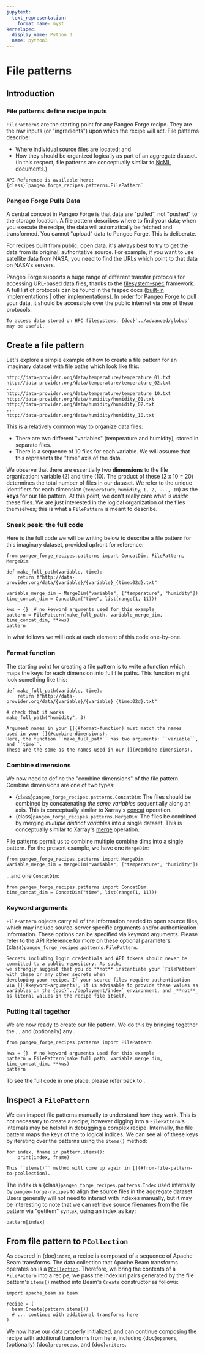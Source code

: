 ```yaml
---
jupytext:
  text_representation:
    format_name: myst
kernelspec:
  display_name: Python 3
  name: python3
---
```


# File patterns

## Introduction

### File patterns define recipe inputs

`FilePattern`s are the starting point for any Pangeo Forge recipe. They are the raw
inputs (or "ingredients") upon which the recipe will act. File patterns describe:

- Where individual source files are located; and
- How they should be organized logically as part of an aggregate dataset.
(In this respect, file patterns are conceptually similar to
[NcML](https://docs.unidata.ucar.edu/netcdf-java/current/userguide/ncml_aggregation.html) documents.)

```{note}
API Reference is available here: {class}`pangeo_forge_recipes.patterns.FilePattern`
```

### Pangeo Forge Pulls Data

A central concept in Pangeo Forge is that data are "pulled", not "pushed" to
the storage location. A file pattern describes where to find your data; when you
execute the recipe, the data will automatically be fetched and transformed.
You cannot "upload" data to Pangeo Forge. This is deliberate.

For recipes built from public, open data, it's always best to try to get the data
from its original, authoritative source. For example, if you want to use satellite
data from NASA, you need to find the URLs which point to that data on NASA's servers.

Pangeo Forge supports a huge range of different transfer protocols for accessing
URL-based data files, thanks to the [filesystem-spec](https://filesystem-spec.readthedocs.io/)
framework. A full list of protocols can be found in the fsspec docs
([built-in implementations](https://filesystem-spec.readthedocs.io/en/latest/api.html#built-in-implementations) |
[other implementations](https://filesystem-spec.readthedocs.io/en/latest/api.html#other-known-implementations)).
In order for Pangeo Forge to pull your data, it should be accessible over the public internet
via one of these protocols.

```{tip}
To access data stored on HPC filesystems, {doc}`../advanced/globus` may be useful.
```

## Create a file pattern

Let's explore a simple example of how to create a file pattern for an
imaginary dataset with file paths which look like this:

```
http://data-provider.org/data/temperature/temperature_01.txt
http://data-provider.org/data/temperature/temperature_02.txt
...
http://data-provider.org/data/temperature/temperature_10.txt
http://data-provider.org/data/humidity/humidity_01.txt
http://data-provider.org/data/humidity/humidity_02.txt
...
http://data-provider.org/data/humidity/humidity_10.txt
```

This is a relatively common way to organize data files:
- There are two different "variables" (temperature and humidity), stored in separate files.
- There is a sequence of 10 files for each variable. We will assume that this
  represents the "time" axis of the data.

We observe that there are essentially two **dimensions** to the file organization:
variable (2) and time (10). The product of these (2 x 10 = 20) determines the total
number of files in our dataset.
We refer to the unique identifiers for each dimension (`temperature`, `humidity`; `1, 2, ..., 10`)
as the **keys** for our file pattern.
At this point, we don't really care what is _inside_ these files.
We are just interested in the logical organization of the files themselves;
this is what a `FilePattern` is meant to describe.

### Sneak peek: the full code

Here is the full code we will be writing below to describe a file pattern for this
imaginary dataset, provided upfront for reference:

```{code-cell} ipython3
from pangeo_forge_recipes.patterns import ConcatDim, FilePattern, MergeDim

def make_full_path(variable, time):
    return f"http://data-provider.org/data/{variable}/{variable}_{time:02d}.txt"

variable_merge_dim = MergeDim("variable", ["temperature", "humidity"])
time_concat_dim = ConcatDim("time", list(range(1, 11)))

kws = {}  # no keyword arguments used for this example
pattern = FilePattern(make_full_path, variable_merge_dim, time_concat_dim, **kws)
pattern
```

In what follows we will look at each element of this code one-by-one.

### Format function

The starting point for creating a file pattern is to write a function which maps
the keys for each dimension into full file paths. This function might look something
like this:

```{code-cell} ipython3
def make_full_path(variable, time):
    return f"http://data-provider.org/data/{variable}/{variable}_{time:02d}.txt"

# check that it works
make_full_path("humidity", 3)
```

```{important}
Argument names in your [](#format-function) must match the names
used in your [](#combine-dimensions).
Here, the function ``make_full_path`` has two arguments: ``variable``, and ``time``.
These are the same as the names used in our [](#combine-dimensions).
```

### Combine dimensions

We now need to define the "combine dimensions" of the file pattern.
Combine dimensions are one of two types:
- {class}`pangeo_forge_recipes.patterns.ConcatDim`: The files should be combined by
  concatenating _the same variables_ sequentially along an axis.
  This is conceptually similar to Xarray's [concat](http://xarray.pydata.org/en/stable/combining.html#concatenate)
  operation.
- {class}`pangeo_forge_recipes.patterns.MergeDim`: The files be combined by merging
  _multiple distinct variables_ into a single dataset. This is conceptually
  similar to Xarray's [merge](http://xarray.pydata.org/en/stable/combining.html#merge)
  operation.

File patterns permit us to combine multiple combine dims into a single pattern.
For the present example, we have one ``MergeDim``:

```{code-cell} ipython3
from pangeo_forge_recipes.patterns import MergeDim
variable_merge_dim = MergeDim("variable", ["temperature", "humidity"])
```

...and one ``ConcatDim``:

```{code-cell} ipython3
from pangeo_forge_recipes.patterns import ConcatDim
time_concat_dim = ConcatDim("time", list(range(1, 11)))
```

### Keyword arguments

`FilePattern` objects carry all of the information needed to open source files, which may include
source-server specific arguments and/or authentication information. These options can be specified
via keyword arguments. Please refer to the API Reference for more on these optional parameters:
{class}`pangeo_forge_recipes.patterns.FilePattern`.

```{warning}
Secrets including login credentials and API tokens should never be committed to a public repository. As such,
we strongly suggest that you do **not** instantiate your `FilePattern` with these or any other secrets when
developing your recipe. If your source files require authentication via [](#keyword-arguments), it is advisable to provide these values as variables in the {doc}`../deployment/index` environment, and _**not**_
as literal values in the recipe file itself.
```

### Putting it all together

We are now ready to create our file pattern. We do this by bringing together
the [](#format-function), [](#combine-dimensions), and (optionally) any [](#keyword-arguments).

```{code-cell} ipython3
from pangeo_forge_recipes.patterns import FilePattern

kws = {}  # no keyword arguments used for this example
pattern = FilePattern(make_full_path, variable_merge_dim, time_concat_dim, **kws)
pattern
```

To see the full code in one place, please refer back to [](#sneak-peek-the-full-code).

## Inspect a `FilePattern`

We can inspect file patterns manually to understand how they work. This is not necessary
to create a recipe; however digging into a `FilePattern`'s internals may be helpful in
debugging a complex recipe. Internally, the file pattern maps the keys of the
[](#combine-dimensions) to logical indices. We can see all of these keys by iterating over
the patterns using the ``items()`` method:

```{code-cell} ipython3
for index, fname in pattern.items():
    print(index, fname)
```

```{hint}
This ``items()`` method will come up again in [](#from-file-pattern-to-pcollection).
```

The index is a {class}`pangeo_forge_recipes.patterns.Index` used internally by `pangeo-forge-recipes`
to align the source files in the aggregate dataset.
Users generally will not need to interact with indexes manually, but it may be interesting to
note that we can retrieve source filenames from the file pattern via "getitem" syntax, using
an index as key:

```{code-cell} ipython3
pattern[index]
```

## From file pattern to `PCollection`

As covered in {doc}`index`, a recipe is composed of a sequence of Apache Beam transforms.
The data collection that Apache Beam transforms operates on is a
[`PCollection`](https://beam.apache.org/documentation/programming-guide/#pcollections).
Therefore, we bring the contents of a `FilePattern` into a recipe, we pass the index:url
pairs generated by the file pattern's ``items()`` method into Beam's `Create` constructor
as follows:

```{code-cell} ipython3
import apache_beam as beam

recipe = (
  beam.Create(pattern.items())
  # ... continue with additional transforms here
)
```

We now have our data properly initialized, and can continue composing the recipe with
additional transforms from here, including {doc}`openers`, (optionally) {doc}`preprocess`,
and {doc}`writers`.
